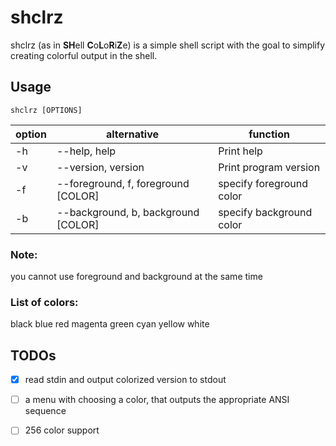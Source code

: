 
# shclrz

shclrz (as in **SH**ell **C**o**L**o**R**i**Z**e) is a simple shell script with
the goal to simplify creating colorful output in the shell.

## Usage

```
shclrz [OPTIONS]
```

| option | alternative                         | function                 |
|--------|-------------------------------------|--------------------------|
| -h     | --help, help                        | Print help               |
| -v     | --version, version                  | Print program version    |
| -f     | --foreground, f, foreground [COLOR] | specify foreground color |
| -b     | --background, b, background [COLOR] | specify background color |

### Note:
  you cannot use foreground and background at the same time

### List of colors:
  black         blue
  red           magenta
  green         cyan
  yellow        white


## TODOs

 - [X] read stdin and output colorized version to stdout
 - [ ] a menu with choosing a color, that outputs the appropriate ANSI sequence
 - [ ] 256 color support

